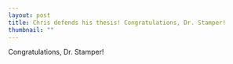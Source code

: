```yaml
---
layout: post
title: Chris defends his thesis! Congratulations, Dr. Stamper!
thumbnail: ""
---
```


Congratulations, Dr. Stamper!


